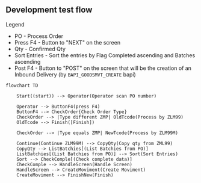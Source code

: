 
## Development test flow ##
Legend
- PO - Process Order
- Press F4 - Button to "NEXT" on the screen
- Qty - Confirmed Qty
- Sort Entries - Sort the entries by Flag Completed ascending and Batches ascending
- Post F4 - Button to "POST" on the screen that will be the creation of an Inbound Delivery (by `BAPI_GOODSMVT_CREATE` bapi)

```mermaid
flowchart TD
    
    Start((start)) --> Operator(Operator scan PO number)
    
    Operator --> ButtonF4(press F4)
    ButtonF4 --> CheckOrder{Check Order Type}   
    CheckOrder --> |Type different ZMP| OldTcode(Process by ZLM99)
    OldTcode --> Finish([Finish])

    CheckOrder --> |Type equals ZMP| NewTcode(Process by ZLM99M)

    Continue(Continue ZLM99M) --> CopyQty(Copy qty from ZML99)
    CopyQty --> ListBatchies[(List Batchies from PO)]
    ListBatchies[(List Batchies from PO)] --> Sort(Sort Entries) 
    Sort --> CheckComple[(Check complete data)] 
    CheckComple --> HandleScreen(Handle Screen) 
    HandleScreen --> CreateMoviment(Create Moviment) 
    CreateMoviment --> FinishNew(Finish)

```